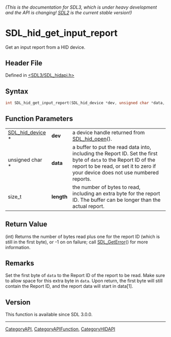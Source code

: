 ###### (This is the documentation for SDL3, which is under heavy development and the API is changing! [SDL2](https://wiki.libsdl.org/SDL2/) is the current stable version!)
# SDL_hid_get_input_report

Get an input report from a HID device.

## Header File

Defined in [<SDL3/SDL_hidapi.h>](https://github.com/libsdl-org/SDL/blob/main/include/SDL3/SDL_hidapi.h)

## Syntax

```c
int SDL_hid_get_input_report(SDL_hid_device *dev, unsigned char *data, size_t length);
```

## Function Parameters

|                                    |            |                                                                                                                                                                                                      |
| ---------------------------------- | ---------- | ---------------------------------------------------------------------------------------------------------------------------------------------------------------------------------------------------- |
| [SDL_hid_device](SDL_hid_device) * | **dev**    | a device handle returned from [SDL_hid_open](SDL_hid_open)().                                                                                                                                        |
| unsigned char *                    | **data**   | a buffer to put the read data into, including the Report ID. Set the first byte of `data` to the Report ID of the report to be read, or set it to zero if your device does not use numbered reports. |
| size_t                             | **length** | the number of bytes to read, including an extra byte for the report ID. The buffer can be longer than the actual report.                                                                             |

## Return Value

(int) Returns the number of bytes read plus one for the report ID (which is
still in the first byte), or -1 on on failure; call
[SDL_GetError](SDL_GetError)() for more information.

## Remarks

Set the first byte of `data` to the Report ID of the report to be read.
Make sure to allow space for this extra byte in `data`. Upon return, the
first byte will still contain the Report ID, and the report data will start
in data[1].

## Version

This function is available since SDL 3.0.0.

----
[CategoryAPI](CategoryAPI), [CategoryAPIFunction](CategoryAPIFunction), [CategoryHIDAPI](CategoryHIDAPI)

